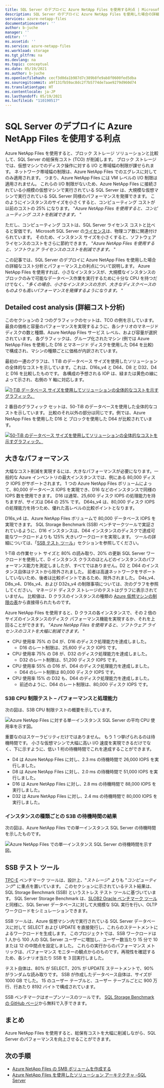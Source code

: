 ```yaml
---
title: SQL Server のデプロイに Azure NetApp Files を使用する利点 | Microsoft Docs
description: SQL Server のデプロイに Azure NetApp Files を使用した場合の詳細なコスト分析とパフォーマンス上の利点について説明します。
services: azure-netapp-files
documentationcenter: ''
author: b-juche
manager: ''
editor: ''
ms.assetid: ''
ms.service: azure-netapp-files
ms.workload: storage
ms.tgt_pltfrm: na
ms.devlang: na
ms.topic: conceptual
ms.date: 05/19/2021
ms.author: b-juche
ms.openlocfilehash: cecf3d0da1b987d7c389b8fe9ab8f0600fed5dba
ms.sourcegitcommit: a9f131fb59ac8dc2f7b5774de7aae9279d960d74
ms.translationtype: HT
ms.contentlocale: ja-JP
ms.lasthandoff: 05/19/2021
ms.locfileid: "110190517"
---
```

#  <a name="benefits-of-using-azure-netapp-files-for-sql-server-deployment"></a>SQL Server のデプロイに Azure NetApp Files を使用する利点

Azure NetApp Files を使用すると、ブロック ストレージ ソリューションと比較して、SQL Server の総保有コスト (TCO) が削減します。  ブロック ストレージでは、仮想マシンでのディスク操作に対する I/O と帯域幅の制限が課せられます。 ネットワーク帯域幅の制限は、Azure NetApp Files でのエグレスに対してのみ適用されます。  つまり、Azure NetApp Files には VM レベルの I/O 制限は適用されません。 これらの I/O 制限がないため、Azure NetApp Files に接続されている小規模の仮想マシンで実行されている SQL Server は、大規模な仮想マシンで実行されている SQL Server 同様のパフォーマンスを発揮できます。 このようにインスタンスのサイズを小さくすると、コンピューティング コストが以前のコストの 25% になります。  "*Azure NetApp Files を使用すると、コンピューティング コストを削減できます。* "  

ただし、コンピューティング コストは、SQL Server ライセンス コストと比べると安価です。  Microsoft SQL Server の[ライセンス](https://download.microsoft.com/download/B/C/0/BC0B2EA7-D99D-42FB-9439-2C56880CAFF4/SQL_Server_2017_Licensing_Datasheet.pdf)は、物理コア数に関連付けられています。 そのため、インスタンス サイズを小さくすると、ソフトウェア ライセンスのコストをさらに節約できます。 "*Azure NetApp Files を使用すると、ソフトウェア ライセンスのコストを削減できます。* "

この記事では、SQL Server のデプロイに Azure NetApp Files を使用した場合の詳細なコスト分析とパフォーマンス上の利点について説明します。 Azure NetApp Files を使用すれば、小さなインスタンスが、大規模なインスタンスのブロックのみで可能なデータベース作業を実行するために十分な CPU を持つだけでなく、"*多くの場合、小さなインスタンスの方が、大きなディスクベースのものよりも高いパフォーマンスを発揮するようになります。* " 

## <a name="detailed-cost-analysis"></a>Detailed cost analysis (詳細コスト分析) 

このセクションの 2 つのグラフィックのセットは、TCO の例を示しています。  最良の価格と容量のパフォーマンスを実現するように、各シナリオのマネージド ディスクの数と種類、Azure NetApp Files サービス レベル、および容量が選択されています。  各グラフィックは、グループ化されたマシン (例では Azure NetApp Files を使用した D16 とマネージド ディスクを使用した D64 を比較) で構成され、マシンの種類ごとに価格が内訳されています。  

最初の一連のグラフは、1 TiB のデータベース サイズを使用したソリューションの全体的なコストを示しています。これは、D16s_v4 と D64、D8 と D32、D4 と D16 を比較したものです。 各構成の予想される IOP は、緑または黄色の線によって示され、右側の Y 軸に対応します。

[ ![1-TiB データベース サイズを使用してソリューションの全体的なコストを示すグラフィック。](../media/azure-netapp-files/solution-sql-server-cost-1-tib.png)](../media/azure-netapp-files/solution-sql-server-cost-1-tib.png#lightbox)


2 番目のグラフィック セットは、50-TiB のデータベースを使用した全体的なコストを示しています。 比較のそれ以外の部分は同じです。例では、Azure NetApp Files を使用した D16 と ブロックを使用した D64 が比較されています。 

[ ![50-TiB のデータベース サイズを使用してソリューションの全体的なコストを示すグラフィック。](../media/azure-netapp-files/solution-sql-server-cost-50-tib.png)](../media/azure-netapp-files/solution-sql-server-cost-50-tib.png#lightbox)
 
## <a name="performance-and-lots-of-it"></a>大きなパフォーマンス  

大幅なコスト削減を実現するには、大きなパフォーマンスが必要になります。一般的な Azure インベントリの最大インスタンスでは、例にある 80,000 ディスク IOPS がサポートされます。 1 つの Azure NetApp Files ボリュームによって、80,000 データベース IOPS を実現でき、D16 などのインスタンスで同様の IOPS 数を使用できます。 D16 は通常、25,600 ディスク IOPS の処理能力を持ちますが、サイズは D64 の 25% です。  D64s_v4 は、80,000 ディスク IOPS の処理能力を持つため、優れた高レベルの比較ポイントとなります。

D16s_v4 は、Azure NetApp Files ボリュームで 80,000 データベース IOPS を実現できます。 SQL Storage Benchmark (SSB) ベンチマークツールで実証されているように、D16 インスタンスは、D64 インスタンスのディスクで達成可能なワークロードよりも 125% 大きいワークロードを実現します。  ツールの詳細については、「[SSB テスト ツール](#ssb-testing-tool)」セクションを参照してください。

1-TiB の作業セット サイズと 80% の読み取り、20% の更新 SQL Server ワークロードを使用して、D インスタンス クラスのほとんどのインスタンスのパフォーマンス能力を測定しましたが、すべてではありません。D2 と D64 のインスタンス自体はテストから除外されました。 前者は高速ネットワークをサポートしていないため、後者は比較ポイントであるため、除外されました。 D4s_v4、D8s_v4、D16s_v4、および D32s_v4 の制限事項については、次のグラフを参照してください。  マネージド ディスク ストレージのテストはグラフに表示されていません。 比較値は、D クラスのインスタンスの種類の [Azure 仮想マシンの制限の表](../virtual-machines/dv3-dsv3-series.md)から直接得られたものです。

Azure NetApp Files を使用すると、D クラスの各インスタンスで、その 2 倍のサイズのインスタンスのディスク パフォーマンス機能を実現するか、それを上回ることができます。  "*Azure NetApp Files を使用すると、ソフトウェア ライセンスのコストを大幅に削減できます。* "  

* CPU 使用率 75% の D4 が、D16 のディスク処理能力を達成しました。  
    * D16 のレート制限は、25,600 ディスク IOPS です。  
* CPU 使用率 75% の D8 が、D32 のディスク処理能力を達成しました。  
    * D32 のレート制限は、51,200 ディスク IOPS です。  
* CPU 使用率 55% の D16 が、D64 のディスク処理能力を達成しました。  
    * D64 のレート制限は 80,000 ディスク IOPS です。  
* CPU 使用率 15% の D32 も、D64 のディスク処理能力を達成しました。  
    * 前述のように、D64 のレート制限は、80,000 ディスク IOPS です。  

### <a name="s3b-cpu-limits-test--performance-versus-processing-power"></a>S3B CPU 制限テスト – パフォーマンスと処理能力

次の図は、S3B CPU 制限テストの概要を示しています。

![Azure NetApp Files に対する単一インスタンス SQL Server の平均 CPU 使用率を示す図。](../media/azure-netapp-files/solution-sql-server-single-instance-average-cpu.png)

重要なのはスケーラビリティだけではありません。 もう 1 つ挙げられるのは待機時間です。  小さな仮想マシンで大幅に高い I/O 速度を実現できるだけでなく、下に示すように、低い 1 桁の待機時間でこれを達成することができます。  

* D4 は Azure NetApp Files に対し、2.3 ms の待機時間で 26,000 IOPS を実行しました。  
* D8 は Azure NetApp Files に対し、2.0 ms の待機時間で 51,000 IOPS を実行しました。  
* D16 は Azure NetApp Files に対し、2.8 ms の待機時間で 88,000 IOPS を実行しました。
* D32 は Azure NetApp Files に対し、2.4 ms の待機時間で 80,000 IOPS を実行しました。  

### <a name="s3b-per-instance-type-latency-results"></a>インスタンスの種類ごとの S3B の待機時間の結果

次の図は、Azure NetApp Files での単一インスタンス SQL Server の待機時間を示したものです。

![Azure NetApp Files での単一インスタンス SQL Server の待機時間を示す図。](../media/azure-netapp-files/solution-sql-server-single-instance-latency.png)

## <a name="ssb-testing-tool"></a>SSB テスト ツール 
 
[TPC-E](http://www.tpc.org/tpce/) ベンチマーク ツールは、設計上、"*ストレージ*" よりも "*コンピューティング*" に重点を置いています。 このセクションに示されているテスト結果は、SQL Storage Benchmark (SSB) というストレス テスト ツールに基づいています。  SQL Server Storage Benchmark は、[SLOB2 Oracle ベンチマーク ツール](https://kevinclosson.net/slob/)と同様に、SQL Server データベースに対して大規模な SQL 実行を行い、OLTP ワークロードをシミュレーションできます。 

SSB ツールは、Azure 仮想マシン内で実行されている SQL Server データベースに対して SELECT および UPDATE を直接発行し、これらのステートメントによるワークロードを生成します。  このプロジェクトでは、SSB ワークロードは 1 人から 100 人の SQL Server ユーザーに増加し、ユーザー数当たり 15 分で 10 または 12 の中間点を設定しました。  これらの実行からのパフォーマンス メトリックは、パフォーマンス モニターの観点からのものです。再現性を確認するため、各シナリオ当たり SSB を 3 回実行しました。 

テスト自体は、80% が SELECT、20% が UPDATE ステートメントで、90% がランダムな読み取りです。  SSB が作成したデータベース自体は、サイズが 1000 GB でした。 15 のユーザー テーブルと、ユーザー テーブルごとに 900 万行、行あたり 8192 バイトで構成されています。 

SSB ベンチマークはオープンソースのツールです。  [SQL Storage Benchmark の GitHub ページ](https://github.com/NetApp/SQL_Storage_Benchmark.git)から無料で入手できます。  


## <a name="in-summary"></a>まとめ  

Azure NetApp Files を使用すると、総保有コストを大幅に削減しながら、SQL Server のパフォーマンスを向上させることができます。 

## <a name="next-steps"></a>次の手順

* [Azure NetApp Files の SMB ボリュームを作成する](azure-netapp-files-create-volumes-smb.md) 
* [Azure NetApp Files を使用したソリューション アーキテクチャ –SQL Server](azure-netapp-files-solution-architectures.md#sql-server) 

